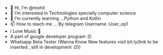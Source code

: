 - 👋 Hi, I’m @mohit
- 👀 I’m interested in Technologies specially computer science
- 🌱 I’m currently learning ...Python and Kotlin
- 📫 How to reach me ... By telegram Username :User_op1
- i Love Music 🎵
- A part of google developer program :D
-  Whatsapp Beta Tester (Wanna Know New features visit bit.ly(link to be inserted , still in development :D))

<!---
m-pharkya/m-pharkya is a ✨ special ✨ repository because its `README.md` (this file) appears on your GitHub profile.
You can click the Preview link to take a look at your changes.
--->
